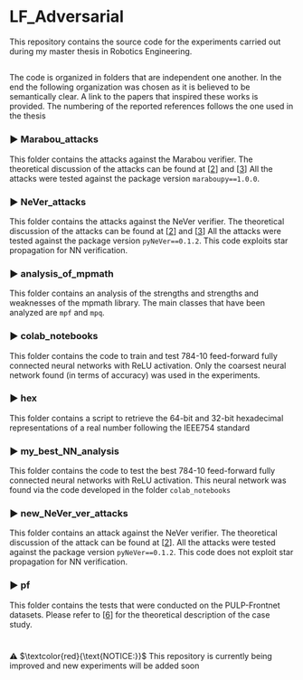# LF_Adversarial

This repository contains the source code for the experiments carried out during my master thesis in Robotics Engineering. 

##

The code is organized in folders that are independent one another.
In the end the following organization was chosen as it is believed to be semantically clear. A link to the papers that inspired these works is provided. The numbering of the reported references follows the one used in the thesis 

### &#9658; Marabou_attacks
This folder contains the attacks against the Marabou verifier.
The theoretical discussion of the attacks can be found at [[2](https://openreview.net/pdf?id=4IwieFS44l)] and [[3](https://arxiv.org/pdf/2003.03021)]
All the attacks were tested against the package version `maraboupy==1.0.0`.

###  &#9658; NeVer_attacks
This folder contains the attacks against the NeVer verifier.
The theoretical discussion of the attacks can be found at [[2](https://openreview.net/pdf?id=4IwieFS44l)] and [[3](https://arxiv.org/pdf/2003.03021)]
All the attacks were tested against the package version `pyNeVer==0.1.2`.
This code exploits star propagation for NN verification.

###  &#9658; analysis_of_mpmath

This folder contains an analysis of the strengths and strengths and weaknesses of the mpmath library. The main classes that have been analyzed are $\texttt{mpf}$ and $\texttt{mpq}$.

###  &#9658; colab_notebooks

This folder contains the code to train and test 784-10 feed-forward fully connected  neural networks with ReLU activation. Only the coarsest neural network found (in terms of accuracy) was used in the experiments.

###  &#9658; hex

This folder contains a script to retrieve the 64-bit and 32-bit hexadecimal representations of a real number following the IEEE754 standard

###  &#9658; my_best_NN_analysis

This folder contains the code to test the best 784-10 feed-forward fully connected  neural networks with ReLU activation. This neural network was found via the code developed in the folder `colab_notebooks`

### &#9658; new_NeVer_ver_attacks

This folder contains an attack against the NeVer verifier.
The theoretical discussion of the attack can be found at [[2](https://openreview.net/pdf?id=4IwieFS44l)].
All the attacks were tested against the package version `pyNeVer==0.1.2`.
This code does not exploit star propagation for NN verification.

### &#9658; pf

This folder contains the tests that were conducted on the PULP-Frontnet datasets.
Please refer to [[6](https://arxiv.org/pdf/2103.10873)] for the theoretical description of the case study.

 # 
 :warning: $\textcolor{red}{\text{NOTICE:}}$ This repository is currently being improved and new experiments will be added soon
 
